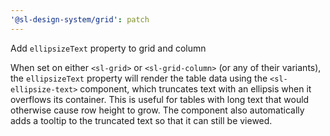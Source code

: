 ```yaml
---
'@sl-design-system/grid': patch
---
```


Add `ellipsizeText` property to grid and column

When set on either `<sl-grid>` or `<sl-grid-column>` (or any of their variants), the `ellipsizeText` property
will render the table data using the `<sl-ellipsize-text>` component, which truncates text with an ellipsis when it
overflows its container. This is useful for tables with long text that would otherwise cause row height to grow.
The component also automatically adds a tooltip to the truncated text so that it can still be viewed.

